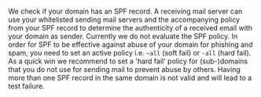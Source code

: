 We check if your domain has an SPF record. A receiving mail server can use 
your whitelisted sending mail servers and the accompanying policy from your 
SPF record to determine the authenticity of a received email with your 
domain as sender. Currently we do not evaluate the SPF policy. In order for 
SPF to be effective against abuse of your domain for phishing and spam, you 
need to set an active policy i.e. `~all` (soft fail) or `-all` (hard fail). 
As a quick win we recommend to set a 'hard fail' policy for (sub-)domains 
that you do not use for sending mail to prevent abuse by others. Having more
 than one SPF record in the same domain is not valid and will lead to a test
 failure.
